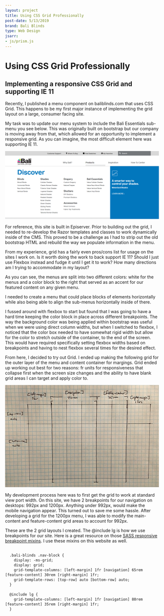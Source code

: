 ```yaml
---
layout: project
title: Using CSS Grid Professionally
post-date: 5/13/2019
brand: Bali Blinds
type: Web Design
jsarr: 
- js/prism.js
---
```


# Using CSS Grid Professionally

## Implementing a responsive CSS Grid and supporting IE 11


Recently, I published a menu component on baliblinds.com that uses CSS Grid. This happens to be my first major instance of implementing the grid layout on a large, consumer facing site.

My task was to update our menu system to include the Bali Essentials sub-menu you see below. This was originally built on bootstrap but our company is moving away from that, which allowed for an opportunity to implement a responsive grid. As you can imagine, the most difficult element here was supporting IE 11. 

![Final grid implementation](../assets/img/css-grid-professionally/css-grid-menu-baliblinds.png)

For reference, this site is built in Episerver. Prior to building out the grid, I needed to re-develop the Razor templates and classes to work dynamically inside of the CMS. This proved to be a challenge as I had to strip out the old bootstrap HTML and rebuild the way we populate information in the menu.

From my experience, grid has a fairly even pros/cons list for usage on the sites I work on. Is it worth doing the work to back support IE 11? Should I just use Flexbox instead and fudge it until I get it to work? How many directions am I trying to accommodate in my layout? 

 As you can see, the menus are split into two different colors: white for the menus and a color block to the right that served as an accent for our featured content on any given menu.

I needed to create a menu that could place blocks of elements horizontally while also being able to align the sub-menus horizontally inside of there.

I fussed around with flexbox to start but found that I was going to have a hard time keeping the color block in place across different breakpoints. The way the background color was being applied within bootstrap was useful when we were using direct column widths, but when I switched to flexbox, I noticed that the color box needed to have somewhat rigid width but allow for the color to stretch outside of the container, to the end of the screen. This would have required specifically setting flexbox widths based on breakpoints and having to nest flexbox several times for the desired effect. 

From here, I decided to try out Grid. I ended up making the following grid for the outer layer of the menu and content container for margings. Grid ended up working out best for two reasons: fr units for responsiveness that collapse first when the screen size changes and the ability to have blank grid areas I can target and apply color to.

![Grid Example One](../assets/img/css-grid-professionally/grid-example-layer-one.png)

My development process here was to first get the grid to work at standard view port width. On this site, we have 2 breakpoints for our navigation on desktops: 992px and 1200px. Anything under 992px, would make the mobile navigation appear. This turned out to save me some hassle. After developing a grid for the 1200px menu, I was able to modify the main-content and feature-content grid areas to account for 992px. 

These are the 2 grid layouts I created. The @include lg is how we use breakpoints for our site. Here is a great resource on those [SASS responsive breakpoint mixins](https://daviseford.com/blog/2018/01/10/scss-responsive-media-query-mixins.html). I use these mixins on this website as well.

<pre>
  <code class="language-css">
  .bali-blinds .nav-block {
    display: -ms-grid;
    display: grid;
    grid-template-columns: [left-margin] 1fr [navigation] 65rem [feature-content] 30rem [right-margin] 1fr;
    grid-template-rows: [top-row] auto [bottom-row] auto;
  }

  @include lg {
    grid-template-columns: [left-margin] 1fr [navigation] 80rem [feature-content] 35rem [right-margin] 1fr;
  }

  </code>
</pre>
